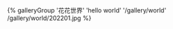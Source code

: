 <div class="gallery-group-main">
{% galleryGroup '花花世界' 'hello world' '/gallery/world' /gallery/world/202201.jpg %}
</div>
